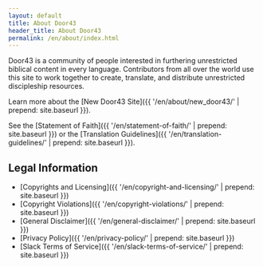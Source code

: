 ```yaml
---
layout: default
title: About Door43
header_title: About Door43
permalink: /en/about/index.html
---
```


Door43 is a community of people interested in furthering unrestricted biblical content in every language. Contributors from all over the world use this site to work together to create, translate, and distribute unrestricted discipleship resources.

Learn more about the [New Door43 Site]({{ '/en/about/new_door43/' | prepend: site.baseurl }}).

See the [Statement of Faith]({{ '/en/statement-of-faith/' | prepend: site.baseurl }}) or the [Translation Guidelines]({{ '/en/translation-guidelines/' | prepend: site.baseurl }}).

## Legal Information

* [Copyrights and Licensing]({{ '/en/copyright-and-licensing/' | prepend: site.baseurl }})
* [Copyright Violations]({{ '/en/copyright-violations/' | prepend: site.baseurl }})
* [General Disclaimer]({{ '/en/general-disclaimer/' | prepend: site.baseurl }})
* [Privacy Policy]({{ '/en/privacy-policy/' | prepend: site.baseurl }})
* [Slack Terms of Service]({{ '/en/slack-terms-of-service/' | prepend: site.baseurl }})
